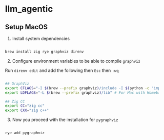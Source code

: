 # llm_agentic

## Setup MacOS

1. Install system dependencies

```bash

brew install zig rye graphviz direnv

```

2. Configure environment variables to be able to compile `graphviz`


Run `direnv edit` and add the following then `Esc` then `:wq`

```bash

## GraphViz
export CFLAGS="-I $(brew --prefix graphviz)/include -I $(python -c "import sys; print(f\"{sys.base_prefix}/include/python3.12\")")" # For Mac with Homebrew
export LDFLAGS="-L $(brew --prefix graphviz)/lib" # For Mac with Homebrew

## Zig CC
export CC="zig cc"
export CXX="zig c++"

```

3. Now you proceed with the installation for `pygraphviz`


```bash

rye add pygraphviz

```

